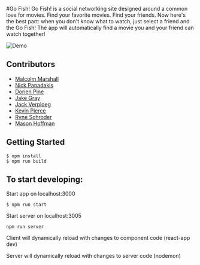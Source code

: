 #Go Fish!
Go Fish! is a social networking site designed around a common love for movies. Find your favorite movies. Find your friends. Now here's the best part: when you don't know what to watch, just select a friend and the Go Fish! The app will automatically find a movie you and your friend can watch together!

![Demo](https://user-images.githubusercontent.com/70677845/114280132-c6b4c780-99ec-11eb-9ade-d8dca60d7063.gif)

## Contributors
* [Malcolm Marshall](https://github.com/Malcolm-Marshall)
* [Nick Papadakis](https://github.com/spacerumsfeld-code)
* [Dorien Pine](https://github.com/Initial-D-cmd)
* [Jake Gray](https://github.com/jakegray1717)
* [Jack Verploeg](https://github.com/jverploeg)
* [Kevin Pierce](https://github.com/piercekg)
* [Ryne Schroder](https://github.com/ryne2010)
* [Mason Hoffman](https://github.com/mhoffman39)


## Getting Started
```
$ npm install
$ npm run build
```

## To start developing:

Start app on localhost:3000
```
$ npm run start
```
Start server on localhost:3005
```
npm run server
```
Client will dynamically reload with changes to component code (react-app dev)

Server will dynamically reload with changes to server code (nodemon)
